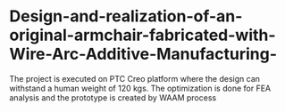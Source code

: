 # Design-and-realization-of-an-original-armchair-fabricated-with-Wire-Arc-Additive-Manufacturing-
The project is executed on PTC Creo platform where the design can withstand a human weight of 120 kgs. The optimization is done for FEA analysis and the prototype is created by WAAM process
